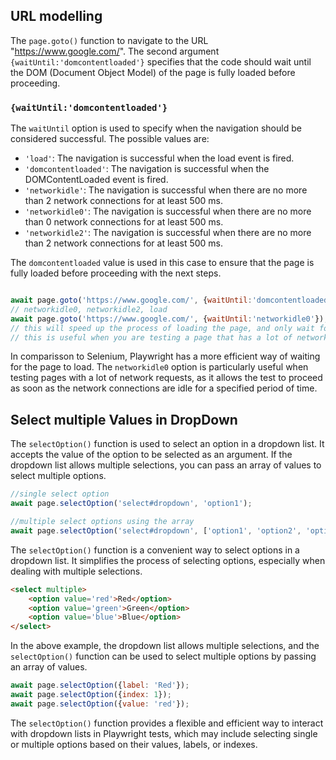 ## URL modelling

The `page.goto()` function to navigate to the URL "https://www.google.com/". The second argument `{waitUntil:'domcontentloaded'}` specifies that the code should wait until the DOM (Document Object Model) of the page is fully loaded before proceeding.


###  `{waitUntil:'domcontentloaded'}`

The `waitUntil` option is used to specify when the navigation should be considered successful. The possible values are:

- `'load'`: The navigation is successful when the load event is fired.
- `'domcontentloaded'`: The navigation is successful when the DOMContentLoaded event is fired.
- `'networkidle'`: The navigation is successful when there are no more than 2 network connections for at least 500 ms.
- `'networkidle0'`: The navigation is successful when there are no more than 0 network connections for at least 500 ms.
- `'networkidle2'`: The navigation is successful when there are no more than 2 network connections for at least 500 ms.

The `domcontentloaded` value is used in this case to ensure that the page is fully loaded before proceeding with the next steps.

```javascript

await page.goto('https://www.google.com/', {waitUntil:'domcontentloaded'});
// networkidle0, networkidle2, load
await page.goto('https://www.google.com/', {waitUntil:'networkidle0'});
// this will speed up the process of loading the page, and only wait for 0 network connections for 500ms
// this is useful when you are testing a page that has a lot of network requests
```

In comparisson to Selenium, Playwright has a more efficient way of waiting for the page to load. The `networkidle0` option is particularly useful when testing pages with a lot of network requests, as it allows the test to proceed as soon as the network connections are idle for a specified period of time.


## Select multiple Values in DropDown

The `selectOption()` function is used to select an option in a dropdown list. It accepts the value of the option to be selected as an argument. If the dropdown list allows multiple selections, you can pass an array of values to select multiple options.

```javascript
//single select option 
await page.selectOption('select#dropdown', 'option1');

//multiple select options using the array
await page.selectOption('select#dropdown', ['option1', 'option2', 'option3']);
```

The `selectOption()` function is a convenient way to select options in a dropdown list. It simplifies the process of selecting options, especially when dealing with multiple selections.

```html
<select multiple>
    <option value='red'>Red</option>
    <option value='green'>Green</option>
    <option value='blue'>Blue</option>
</select>
```

In the above example, the dropdown list allows multiple selections, and the `selectOption()` function can be used to select multiple options by passing an array of values.

```javascript
await page.selectOption({label: 'Red'});
await page.selectOption({index: 1});
await page.selectOption({value: 'red'});
```

The `selectOption()` function provides a flexible and efficient way to interact with dropdown lists in Playwright tests, which may include selecting single or multiple options based on their values, labels, or indexes.



